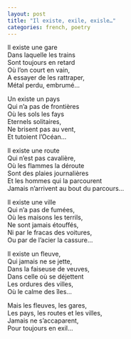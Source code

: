 ```yaml
---
layout: post
title: "Il existe, exile, exisle…"
categories: french, poetry
---
```

  
Il existe une gare  
Dans laquelle les trains  
Sont toujours en retard  
Où l’on court en vain,  
A essayer de les rattraper,  
Métal perdu, embrumé…  
  
Un existe un pays  
Qui n’a pas de frontières  
Où les sols les fays  
Eternels solitaires,  
Ne brisent pas au vent,  
Et tutoient l’Océan…  
  
Il existe une route  
Qui n’est pas cavalière,  
Où les flammes la déroute  
Sont des plaies journalières  
Et les hommes qui la parcourent  
Jamais n’arrivent au bout du parcours…  
  
Il existe une ville   
Qui n’a pas de fumées,  
Où les maisons les terrils,  
Ne sont jamais étouffés,  
Ni par le fracas des voitures,  
Ou par de l’acier la cassure…  
  
Il existe un fleuve,  
Qui jamais ne se jette,  
Dans la faiseuse de veuves,  
Dans celle où se déjettent  
Les ordures des villes,  
Où le calme des îles…  
  
Mais les fleuves, les gares,  
Les pays, les routes et les villes,  
Jamais ne s’accaparent,   
Pour toujours en exil…